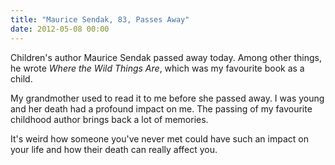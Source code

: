 ```yaml
---
title: "Maurice Sendak, 83, Passes Away"
date: 2012-05-08 00:00
---
```


<import><p>Children's author Maurice Sendak passed away today. Among other things, he wrote <em>Where the Wild Things Are</em>, which was my favourite book as a child.<!--more--></p>
<p>My grandmother used to read it to me before she passed away. I was young and her death had a profound impact on me. The passing of my favourite childhood author brings back a lot of memories.</p>
<p>It's weird how someone you've never met could have such an impact on your life and how their death can really affect you.</p></import>

<!-- more -->

